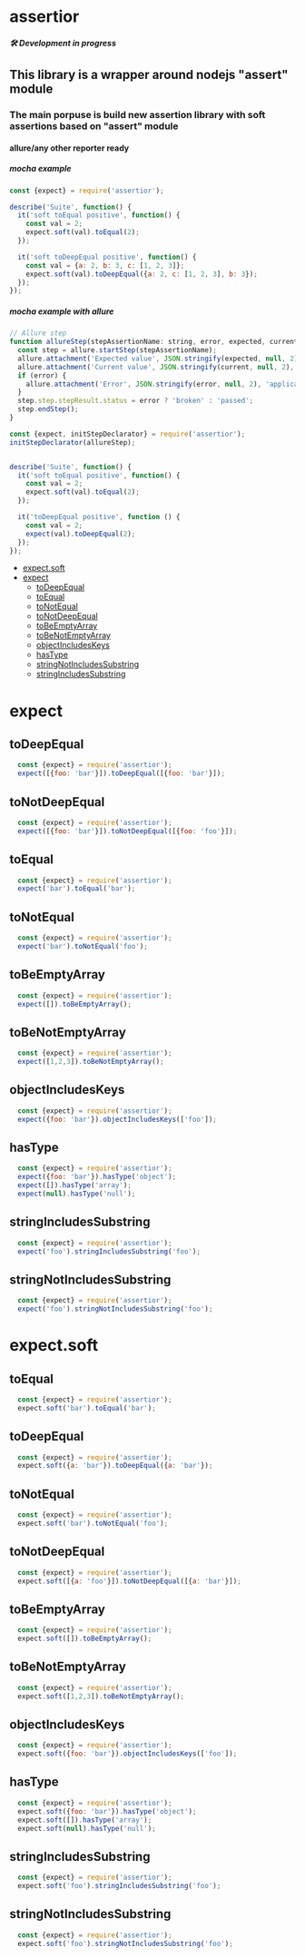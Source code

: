 # assertior

##### 🛠  Development in progress

## This library is a wrapper around nodejs "assert" module

### The main porpuse is build new assertion library with soft assertions based on "assert" module

#### allure/any other reporter ready

##### mocha example
```js
const {expect} = require('assertior');

describe('Suite', function() {
  it('soft toEqual positive', function() {
    const val = 2;
    expect.soft(val).toEqual(2);
  });

  it('soft toDeepEqual positive', function() {
    const val = {a: 2, b: 3, c: [1, 2, 3]};
    expect.soft(val).toDeepEqual({a: 2, c: [1, 2, 3], b: 3});
  });
});
```

##### mocha example with allure
```js
// Allure step
function allureStep(stepAssertionName: string, error, expected, current) {
  const step = allure.startStep(stepAssertionName);
  allure.attachment('Expected value', JSON.stringify(expected, null, 2), 'application/json');
  allure.attachment('Current value', JSON.stringify(current, null, 2), 'application/json');
  if (error) {
    allure.attachment('Error', JSON.stringify(error, null, 2), 'application/json');
  }
  step.step.stepResult.status = error ? 'broken' : 'passed';
  step.endStep();
}

const {expect, initStepDeclarator} = require('assertior');
initStepDeclarator(allureStep);


describe('Suite', function() {
  it('soft toEqual positive', function() {
    const val = 2;
    expect.soft(val).toEqual(2);
  });

  it('toDeepEqual positive', function () {
    const val = 2;
    expect(val).toDeepEqual(2);
  });
});
```
- [expect.soft](#expect.soft)
- [expect](#expect)
  * [toDeepEqual](#todeepequal)
  * [toEqual](#toequal)
  * [toNotEqual](#tonotequal)
  * [toNotDeepEqual](#tonotdeepequal)
  * [toBeEmptyArray](#tobeemptyarray)
  * [toBeNotEmptyArray](#tobenotemptyarray)
  * [objectIncludesKeys](#objectincludeskeys)
  * [hasType](#hastype)
  * [stringNotIncludesSubstring](#stringnotincludesubstring)
  * [stringIncludesSubstring](#stringincludesubstring)

# expect
## toDeepEqual
```js
  const {expect} = require('assertior');
  expect([{foo: 'bar'}]).toDeepEqual([{foo: 'bar'}]);
```

## toNotDeepEqual
```js
  const {expect} = require('assertior');
  expect([{foo: 'bar'}]).toNotDeepEqual([{foo: 'foo'}]);
```

## toEqual
```js
  const {expect} = require('assertior');
  expect('bar').toEqual('bar');
```

## toNotEqual
```js
  const {expect} = require('assertior');
  expect('bar').toNotEqual('foo');
```

## toBeEmptyArray
```js
  const {expect} = require('assertior');
  expect([]).toBeEmptyArray();
```

## toBeNotEmptyArray
```js
  const {expect} = require('assertior');
  expect([1,2,3]).toBeNotEmptyArray();
```

## objectIncludesKeys
```js
  const {expect} = require('assertior');
  expect({foo: 'bar'}).objectIncludesKeys(['foo']);
```

## hasType
```js
  const {expect} = require('assertior');
  expect({foo: 'bar'}).hasType('object');
  expect([]).hasType('array');
  expect(null).hasType('null');
```

## stringIncludesSubstring
```js
  const {expect} = require('assertior');
  expect('foo').stringIncludesSubstring('foo');
```

## stringNotIncludesSubstring
```js
  const {expect} = require('assertior');
  expect('foo').stringNotIncludesSubstring('foo');
```

# expect.soft
## toEqual
```js
  const {expect} = require('assertior');
  expect.soft('bar').toEqual('bar');
```

## toDeepEqual
```js
  const {expect} = require('assertior');
  expect.soft({a: 'bar'}).toDeepEqual({a: 'bar'});
```

## toNotEqual
```js
  const {expect} = require('assertior');
  expect.soft('bar').toNotEqual('foo');
```

## toNotDeepEqual
```js
  const {expect} = require('assertior');
  expect.soft([{a: 'foo'}]).toNotDeepEqual([{a: 'bar'}]);
```

## toBeEmptyArray
```js
  const {expect} = require('assertior');
  expect.soft([]).toBeEmptyArray();
```

## toBeNotEmptyArray
```js
  const {expect} = require('assertior');
  expect.soft([1,2,3]).toBeNotEmptyArray();
```

## objectIncludesKeys
```js
  const {expect} = require('assertior');
  expect.soft({foo: 'bar'}).objectIncludesKeys(['foo']);
```

## hasType
```js
  const {expect} = require('assertior');
  expect.soft({foo: 'bar'}).hasType('object');
  expect.soft([]).hasType('array');
  expect.soft(null).hasType('null');
```

## stringIncludesSubstring
```js
  const {expect} = require('assertior');
  expect.soft('foo').stringIncludesSubstring('foo');
```

## stringNotIncludesSubstring
```js
  const {expect} = require('assertior');
  expect.soft('foo').stringNotIncludesSubstring('foo');
```